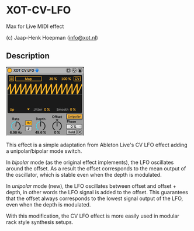 # XOT-CV-LFO

Max for Live MIDI effect

(c) Jaap-Henk Hoepman (info@xot.nl)

## Description

![Screenshot](Screenshot.png "Screenshot")

This effect is a simple adaptation from Ableton Live's CV LFO effect adding a unipolar/bipolar mode switch. 

In *bipolar* mode (as the original effect implements), the LFO oscillates around the offset. As a result the offset corresponds to the mean output of the oscillator, which is stable even when the depth is modulated. 

In *unipolar* mode (new), the LFO oscillates between offset and offset + depth, in other words the LFO signal is added to the offset. This guarantees that the offset always corresponds to the lowest signal output of the LFO, even when the depth is modulated.

With this modification, the CV LFO effect is more easily used in modular rack style synthesis setups.
